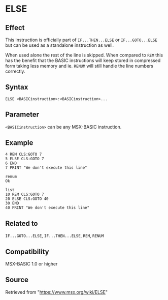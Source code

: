 # ELSE

## Effect

This instruction is officially part of `IF...THEN...ELSE` or `IF...GOTO...ELSE` but can be used as a standalone instruction as well.

When used alone the rest of the line is skipped. When compared to `REM` this has the benefit that the BASIC instructions will keep stored in compressed form taking less memory and ie. `RENUM` will still handle the line numbers correctly.

## Syntax

`ELSE <BASICinstruction>:<BASICinstruction>...`

## Parameter

`<BASICinstruction>` can be any MSX-BASIC instruction.

## Example

```basic
4 REM CLS:GOTO 7
5 ELSE CLS:GOTO 7
6 END
7 PRINT "We don't execute this line"

renum
Ok

list
10 REM CLS:GOTO 7
20 ELSE CLS:GOTO 40
30 END
40 PRINT "We don't execute this line"
```

## Related to

`IF...GOTO...ELSE`, `IF...THEN...ELSE`, `REM`, `RENUM`

## Compatibility

MSX-BASIC 1.0 or higher

## Source

Retrieved from "https://www.msx.org/wiki/ELSE"
